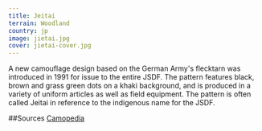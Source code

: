 ```yaml
---
title: Jeitai
terrain: Woodland
country: jp
image: jietai.jpg
cover: jietai-cover.jpg
---
```

A new camouflage design based on the German Army's flecktarn was introduced in 1991 for issue to the entire JSDF. The pattern features black, brown and grass green dots on a khaki background, and is produced in a variety of uniform articles as well as field equipment. The pattern is often called Jeitai in reference to the indigenous name for the JSDF.

##Sources
[Camopedia](http://camopedia.org/index.php?title=Japan)
